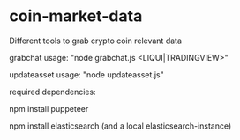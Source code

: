 # coin-market-data
Different tools to grab crypto coin relevant data

grabchat usage: "node grabchat.js <LIQUI|TRADINGVIEW>"

updateasset usage: "node updateasset.js"



required dependencies:

npm install puppeteer

npm install elasticsearch  (and a local elasticsearch-instance)
